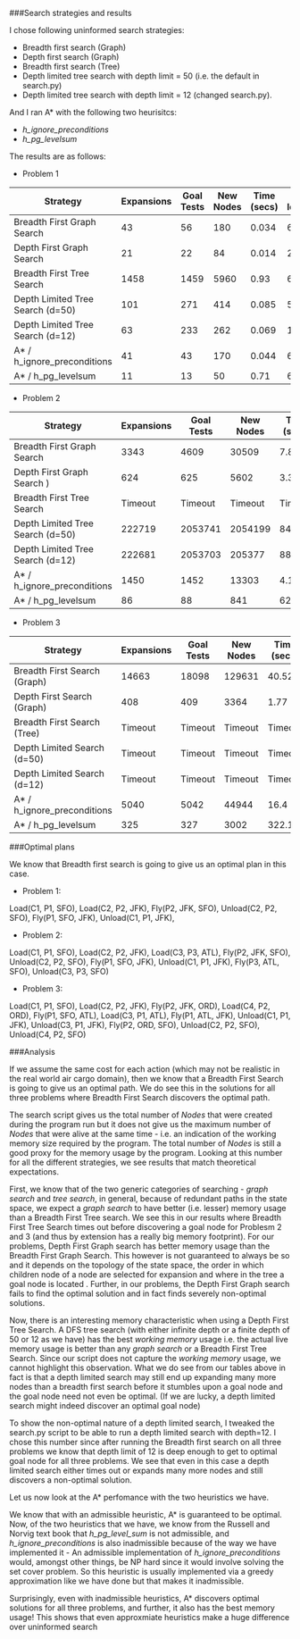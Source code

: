 ###Search strategies and results

I chose following uninformed search strategies:

- Breadth first search (Graph)
- Depth first search (Graph)
- Breadth first search (Tree)
- Depth limited tree search with depth limit = 50 (i.e. the default in search.py)
- Depth limited tree search with depth limit = 12 (changed search.py).

And I ran A* with the following two heurisitcs:

- *h_ignore_preconditions*
- *h_pg_levelsum*


The results are as follows:

- Problem 1

|      Strategy        | Expansions | Goal Tests | New Nodes | Time (secs) | Plan length |
|----------------------|------------|------------|-----------|-------------|-------------|
| Breadth First Graph Search  |   43      |     56     |     180   |    0.034    |      6      |
| Depth First Graph Search    |   21      |     22     |      84   |    0.014    |     20      |
| Breadth First Tree Search   |   1458    |     1459   |    5960   |    0.93     |      6      |
| Depth Limited Tree Search (d=50) |    101     |     271    |     414   |    0.085    |     50      |
| Depth Limited Tree Search (d=12) |    63      |     233    |     262   |    0.069    |     12      |
| A* / h_ignore_preconditions |    41      |    43      |     170   |    0.044    |      6      |
| A* / h_pg_levelsum          |    11      |    13      |      50   |    0.71     |      6      |


- Problem 2

|      Strategy        | Expansions | Goal Tests | New Nodes | Time (secs) | Plan length |
|----------------------|------------|------------|-----------|-------------|-------------|
| Breadth First Graph Search |   3343     |    4609    |   30509   |    7.835    |      9      |
| Depth First Graph Search ) |  624   |    625     |    5602   |    3.311    |    619      |
| Breadth First Tree Search  | Timeout   | Timeout | Timeout | Timeout | Timeout |
| Depth Limited Tree Search (d=50) |  222719  |  2053741  |  2054199  |  848.85 |     50      |
| Depth Limited Tree Search (d=12) |  222681  |  2053703  |  205377   |  882.4  |     12      |
| A* / h_ignore_preconditions |  1450    |  1452     |    13303  |  4.12   |      9      |
| A* / h_pg_levelsum          |   86     |  88       |    841    |  62.52  |      9      |



- Problem 3

|      Strategy        | Expansions | Goal Tests | New Nodes | Time (secs) | Plan length |
|----------------------|------------|------------|-----------|-------------|-------------|
| Breadth First Search (Graph) |   14663    |   18098    |  129631   |    40.521   |      12     |
| Depth First Search (Graph)  |   408  |    409     |   3364    |    1.77     |      392    |
| Breadth First Search (Tree)| Timeout   | Timeout | Timeout | Timeout | Timeout |
| Depth Limited Search (d=50) | Timeout | Timeout | Timeout  |  Timeout    |  Timeout    |
| Depth Limited Search (d=12) | Timeout | Timeout | Timeout  |  Timeout    |  Timeout    |
| A* / h_ignore_preconditions |  5040   | 5042    |   44944  |    16.4     |      12     |
| A* / h_pg_levelsum          |  325    | 327     |   3002   |   322.1     |      12     |




###Optimal plans

We know that Breadth first search is going to give us an optimal plan in this case.

- Problem 1:

Load(C1, P1, SFO), Load(C2, P2, JFK), Fly(P2, JFK, SFO), Unload(C2, P2, SFO), Fly(P1, SFO, JFK), Unload(C1, P1, JFK),

- Problem 2:

Load(C1, P1, SFO), Load(C2, P2, JFK), Load(C3, P3, ATL), Fly(P2, JFK, SFO), Unload(C2, P2, SFO), Fly(P1, SFO, JFK), Unload(C1, P1, JFK), Fly(P3, ATL, SFO), Unload(C3, P3, SFO)

- Problem 3:

Load(C1, P1, SFO), Load(C2, P2, JFK), Fly(P2, JFK, ORD), Load(C4, P2, ORD), Fly(P1, SFO, ATL), Load(C3, P1, ATL), Fly(P1, ATL, JFK), Unload(C1, P1, JFK), Unload(C3, P1, JFK), Fly(P2, ORD, SFO), Unload(C2, P2, SFO), Unload(C4, P2, SFO)

###Analysis

If we assume the same cost for each action (which may not be realistic in the real world air cargo domain), then we know that a Breadth First Search is going to give us an optimal path. We do see this in the solutions for all three problems where Breadth First Search discovers the optimal path.

The search script gives us the total number of *Nodes* that were created during the program run but it does not give us the maximum number of *Nodes* that were alive at the same time - i.e. an indication of the working memory size required by the program. The total number of *Nodes* is still a good proxy for the memory usage by the program. Looking at this number for all the different strategies, we see results that match theoretical expectations.

First, we know that of the two generic categories of searching - *graph search* and *tree search*, in general, because of redundant paths in the state space, we expect a *graph search* to have better (i.e. lesser) memory usage than a Breadth First Tree search. We see this in our results where Breadth First Tree Search times out before discovering a goal node for Problesm 2 and 3 (and thus by extension has a really big memory footprint).  For our problems, Depth First Graph search has better memory usage than the Breadth First Graph Search. This however is not guaranteed to always be so and it depends on the topology of the state space, the order in which children node of a node are selected for expansion and where in the tree a goal node is located . Further, in our problems, the Depth First Graph search fails to find the optimal solution and in fact finds severely non-optimal solutions.

Now, there is an interesting memory characteristic  when using a Depth First Tree Search. A DFS tree search (with either infinite depth or a finite depth of 50 or 12 as we have) has the best *working memory* usage i.e. the actual live memory usage is better than any  *graph search* or a Breadth First Tree Search. Since our script does not capture the *working memory* usage, we cannot highlight this observation. What we do see from our tables above in fact is that a depth limited search may still end up expanding many more nodes than a breadth first search before it stumbles upon a goal node and the goal node need not even be optimal. (If we are lucky, a depth limited search might indeed discover an optimal goal node)

To show the non-optimal nature of a depth limited search, I tweaked the search.py script to be able to run a depth limited search with depth=12. I chose this number since after running the Breadth first search on all three problems we know that depth limit of 12 is deep enough to get to optimal goal node for all three problems. We see that even in this case a depth limited search either times out or expands many more nodes and still discovers a non-optimal solution.

Let us now look at the A* perfomance with the two heuristics we have.

We know that with an admissible heuristic, A* is guaranteed to be optimal. Now, of the two heuristics that we have, we know from the Russell and Norvig text book that *h_pg_level_sum* is not admissible, and *h_ignore_preconditions* is also inadmissible because of the way we have implemented it - An admissible implementation of *h_ignore_preconditions* would, amongst other things, be NP hard since it would involve solving the set cover problem. So this heuristic is usually implemented via a greedy approximation like we have done but that makes it inadmissible.

Surprisingly, even with inadmissible heuristics, A* discovers optimal solutions for all three problems, and further, it also has the best memory usage! This shows that even approxmiate heuristics make a huge difference over uninformed search



    





